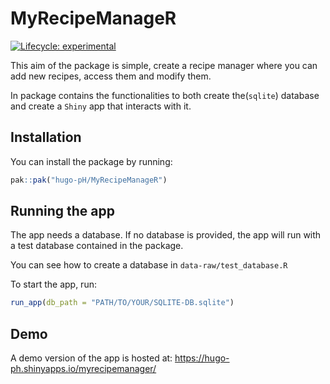 
<!-- README.md is generated from README.Rmd. Please edit that file -->

# MyRecipeManageR

<!-- badges: start -->

[![Lifecycle:
experimental](https://img.shields.io/badge/lifecycle-experimental-orange.svg)](https://lifecycle.r-lib.org/articles/stages.html#experimental)
<!-- badges: end -->

This aim of the package is simple, create a recipe manager where you can
add new recipes, access them and modify them.

In package contains the functionalities to both create the(`sqlite`)
database and create a `Shiny` app that interacts with it.

## Installation

You can install the package by running:

``` r
pak::pak("hugo-pH/MyRecipeManageR")
```

## Running the app

The app needs a database. If no database is provided, the app will run
with a test database contained in the package.

You can see how to create a database in `data-raw/test_database.R`

To start the app, run:

``` r
run_app(db_path = "PATH/TO/YOUR/SQLITE-DB.sqlite")
```

## Demo

A demo version of the app is hosted at:
<https://hugo-ph.shinyapps.io/myrecipemanager/>

